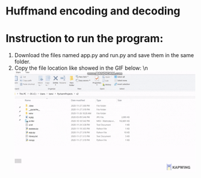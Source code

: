 # Huffmand encoding and decoding

# Instruction to run the program:
1. Download the files named app.py and run.py and save them in the same folder.
2. Copy the file location like showed in the GIF below: \n
![Instruction 1](https://github.com/tanvir108115/huffmand_encoder_decoder/blob/main/raw/1.gif "Logo Title Text 1")
